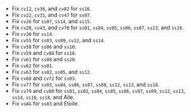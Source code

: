 * Fix `cv12`, `cv36`, and `cv82` for `ss16`.
* Fix `cv22`, `cv31`, and `cv47` for `ss07`.
* Fix `cv26` for `ss07`, `ss14`, and `ss15`.
* Fix `cv28`, `cv43`, and `cv70` for `ss01`, `ss04`, `ss05`, `ss06`, `ss07`, `ss13`, and `ss16`.
* Fix `cv30` for `ss14`.
* Fix `cv55` for `ss03`, `ss09`, `cv12`, and `ss14`.
* Fix `cv58` for `ss06` and `ss10`.
* Fix `cv59` and `cv88` for `ss18`.
* Fix `cv61` for `ss08` and `ss20`.
* Fix `cv62` for `ss01`.
* Fix `cv63` for `ss02`, `ss05`, and `ss12`.
* Fix `cv68` and `cv72` for `ss03`.
* Fix `cv77` for `ss03`, `ss04`, `ss06`, `ss07`, `ss08`, `ss12`, `ss13`, and `ss18`.
* Fix `cv79` and `cv80` for `ss01`, `ss02`, `ss04`, `ss05`, `ss06`, `ss07`, `ss09`, `ss12`, `ss13`, `ss14`, `ss16`, `ss18`, and Aile.
* Fix `vsAG` for `ss03` and Etoile.
